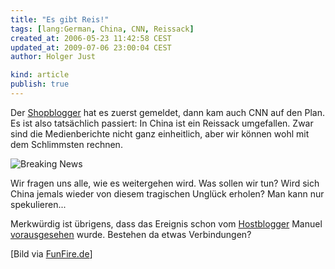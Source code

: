 ```yaml
---
title: "Es gibt Reis!"
tags: [lang:German, China, CNN, Reissack]
created_at: 2006-05-23 11:42:58 CEST
updated_at: 2009-07-06 23:00:04 CEST
author: Holger Just

kind: article
publish: true
---
```


Der [Shopblogger](http://www.shopblogger.de/blog/archives/2626-Sack-Reis!.html) hat es zuerst gemeldet, dann kam auch CNN auf den Plan. Es ist also tatsächlich passiert: In China ist ein Reissack umgefallen. Zwar sind die Medienberichte nicht ganz einheitlich, aber wir können wohl mit dem Schlimmsten rechnen.

<img src="/media/2006/breakingnews.jpg" alt="Breaking News" class="center" />

Wir fragen uns alle, wie es weitergehen wird. Was sollen wir tun? Wird sich China jemals wieder von diesem tragischen Unglück erholen? Man kann nur spekulieren...

Merkwürdig ist übrigens, dass das Ereignis schon vom [Hostblogger](http://hostblogger.de) Manuel [vorausgesehen](http://www.compyblog.de/index.php?/archives/522-brechende-Neuigkeiten.html) wurde. Bestehen da etwas Verbindungen?

[Bild via [FunFire.de](http://funfire.de/lustige/bilder-1503-wenn-in-china-ein-sack-reis-umfaellt.html)]